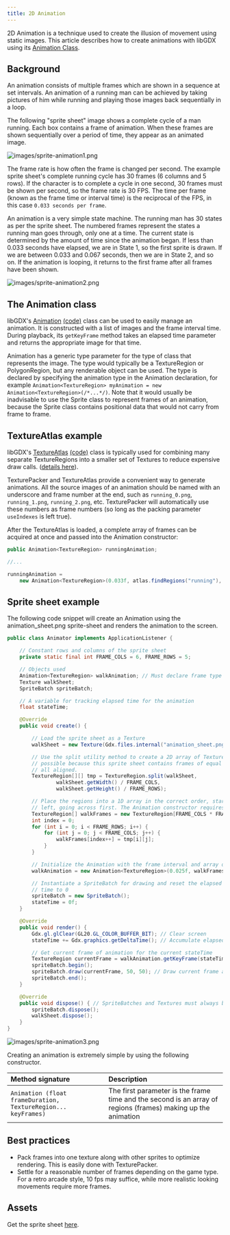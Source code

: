 ```yaml
---
title: 2D Animation
---
```

2D Animation is a technique used to create the illusion of movement using static images. This article describes how to create animations with libGDX using its [Animation Class](https://libgdx.badlogicgames.com/nightlies/docs/api/com/badlogic/gdx/graphics/g2d/Animation.html).

## Background ##

An animation consists of multiple frames which are shown in a sequence at set intervals. An animation of a running man can be achieved by taking pictures of him while running and playing those images back sequentially in a loop.

The following "sprite sheet" image shows a complete cycle of a man running. Each box contains a frame of animation. When these frames are shown sequentially over a period of time, they appear as an animated image.

![images/sprite-animation1.png](/assets/wiki/images/sprite-animation1.png)

The frame rate is how often the frame is changed per second. The example sprite sheet's complete running cycle has 30 frames (6 columns and 5 rows). If the character is to complete a cycle in one second, 30 frames must be shown per second, so the frame rate is 30 FPS. The time per frame (known as the frame time or interval time) is the reciprocal of the FPS, in this case `0.033 seconds per frame`.

An animation is a very simple state machine. The running man has 30 states as per the sprite sheet. The numbered frames represent the states a running man goes through, only one at a time. The current state is determined by the amount of time since the animation began. If less than 0.033 seconds have elapsed, we are in State 1, so the first sprite is drawn. If we are between 0.033 and 0.067 seconds, then we are in State 2, and so on. If the animation is looping, it returns to the first frame after all frames have been shown.

![images/sprite-animation2.png](/assets/wiki/images/sprite-animation2.png)

## The Animation class

libGDX's [Animation](http://libgdx.badlogicgames.com/nightlies/docs/api/com/badlogic/gdx/graphics/g2d/Animation.html) [(code)](https://github.com/libgdx/libgdx/blob/master/gdx/src/com/badlogic/gdx/graphics/g2d/Animation.java) class can be used to easily manage an animation. It is constructed with a list of images and the frame interval time. During playback, its `getKeyFrame` method takes an elapsed time parameter and returns the appropriate image for that time.

Animation has a generic type parameter for the type of class that represents the image. The type would typically be a TextureRegion or PolygonRegion, but any renderable object can be used. The type is declared by specifying the animation type in the Animation declaration, for example `Animation<TextureRegion> myAnimation = new Animation<TextureRegion>(/*...*/)`. Note that it would usually be inadvisable to use the Sprite class to represent frames of an animation, because the Sprite class contains positional data that would not carry from frame to frame.

## TextureAtlas example ##

libGDX's [TextureAtlas](http://libgdx.badlogicgames.com/nightlies/docs/api/com/badlogic/gdx/graphics/g2d/TextureAtlas.html) [(code)](https://github.com/libgdx/libgdx/blob/master/gdx/src/com/badlogic/gdx/graphics/g2d/TextureAtlas.java) class is typically used for combining many separate TextureRegions into a smaller set of Textures to reduce expensive draw calls. ([details here](/wiki/tools/texture-packer#textureatlas)).

TexturePacker and TextureAtlas provide a convenient way to generate animations. All the source images of an animation should be named with an underscore and frame number at the end, such as `running_0.png`, `running_1.png`, `running_2.png`, etc. TexturePacker will automatically use these numbers as frame numbers (so long as the packing parameter `useIndexes` is left true).

After the TextureAtlas is loaded, a complete array of frames can be acquired at once and passed into the Animation constructor:

```java
public Animation<TextureRegion> runningAnimation;

//...

runningAnimation =
    new Animation<TextureRegion>(0.033f, atlas.findRegions("running"), PlayMode.LOOP);
```

## Sprite sheet example ##

The following code snippet will create an Animation using the animation_sheet.png sprite-sheet and renders the animation to the screen.

```java
public class Animator implements ApplicationListener {

	// Constant rows and columns of the sprite sheet
	private static final int FRAME_COLS = 6, FRAME_ROWS = 5;

	// Objects used
	Animation<TextureRegion> walkAnimation; // Must declare frame type (TextureRegion)
	Texture walkSheet;
	SpriteBatch spriteBatch;

	// A variable for tracking elapsed time for the animation
	float stateTime;

	@Override
	public void create() {

		// Load the sprite sheet as a Texture
		walkSheet = new Texture(Gdx.files.internal("animation_sheet.png"));

		// Use the split utility method to create a 2D array of TextureRegions. This is
		// possible because this sprite sheet contains frames of equal size and they are
		// all aligned.
		TextureRegion[][] tmp = TextureRegion.split(walkSheet,
				walkSheet.getWidth() / FRAME_COLS,
				walkSheet.getHeight() / FRAME_ROWS);

		// Place the regions into a 1D array in the correct order, starting from the top
		// left, going across first. The Animation constructor requires a 1D array.
		TextureRegion[] walkFrames = new TextureRegion[FRAME_COLS * FRAME_ROWS];
		int index = 0;
		for (int i = 0; i < FRAME_ROWS; i++) {
			for (int j = 0; j < FRAME_COLS; j++) {
				walkFrames[index++] = tmp[i][j];
			}
		}

		// Initialize the Animation with the frame interval and array of frames
		walkAnimation = new Animation<TextureRegion>(0.025f, walkFrames);

		// Instantiate a SpriteBatch for drawing and reset the elapsed animation
		// time to 0
		spriteBatch = new SpriteBatch();
		stateTime = 0f;
	}

	@Override
	public void render() {
		Gdx.gl.glClear(GL20.GL_COLOR_BUFFER_BIT); // Clear screen
		stateTime += Gdx.graphics.getDeltaTime(); // Accumulate elapsed animation time

		// Get current frame of animation for the current stateTime
		TextureRegion currentFrame = walkAnimation.getKeyFrame(stateTime, true);
		spriteBatch.begin();
		spriteBatch.draw(currentFrame, 50, 50); // Draw current frame at (50, 50)
		spriteBatch.end();
	}

	@Override
	public void dispose() { // SpriteBatches and Textures must always be disposed
		spriteBatch.dispose();
		walkSheet.dispose();
	}
}
```

![images/sprite-animation3.png](/assets/wiki/images/sprite-animation3.png)

Creating an animation is extremely simple by using the following constructor.

| Method signature | Description |
|:-------------------|:--------------|
| `Animation (float frameDuration, TextureRegion... keyFrames)` | The first parameter is the frame time and the second is an array of regions (frames) making up the animation|

## Best practices ##
 * Pack frames into one texture along with other sprites to optimize rendering. This is easily done with TexturePacker.
 * Settle for a reasonable number of frames depending on the game type. For a retro arcade style, 10 fps may suffice, while more realistic looking movements require more frames.

## Assets ##

Get the sprite sheet [here](/assets/wiki/images/sprite-animation4.png).
